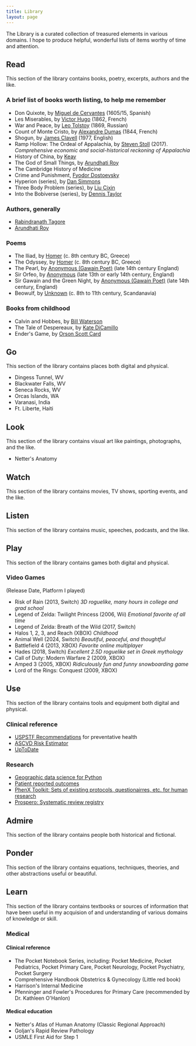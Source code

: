 ```yaml
---
title: Library
layout: page
---
```


The Library is a curated collection of treasured elements in various domains. I hope to produce helpful, wonderful lists of items worthy of time and attention.

## Read

This section of the library contains books, poetry, excerpts, authors and the like.

### A brief list of books worth listing, to help me remember

- Don Quixote, by [Miguel de Cervantes](https://upload.wikimedia.org/wikipedia/commons/0/09/Cervantes_J%C3%A1uregui.jpg) (1605/15, Spanish)
- Les Miserables, by [Victor Hugo](https://upload.wikimedia.org/wikipedia/commons/thumb/e/e6/Victor_Hugo_by_%C3%89tienne_Carjat_1876_-_full.jpg/1200px-Victor_Hugo_by_%C3%89tienne_Carjat_1876_-_full.jpg) (1862, French)
- War and Peace, by [Leo Tolstoy](https://cdn.britannica.com/94/4694-050-CABE0BB0/Leo-Tolstoy.jpg) (1869, Russian)
- Count of Monte Cristo, by [Alexandre Dumas](https://upload.wikimedia.org/wikipedia/commons/c/c6/Nadar_-_Alexandre_Dumas_p%C3%A8re_%281802-1870%29_-_1983.198_-_Cleveland_Museum_of_Art.jpg) (1844, French)
- Shogun, by [James Clavell](https://cdn.britannica.com/14/255414-050-4EC1222C/author-James-Clavell.jpg) (1977, English)
- Ramp Hollow: The Ordeal of Appalachia, by [Steven Stoll](https://9b16f79ca967fd0708d1-2713572fef44aa49ec323e813b06d2d9.ssl.cf2.rackcdn.com/1140x_a10-7_cTC/Stoll-Steven-by-Tom-Stoelker-1-1569154751.jpg) (2017). *Comprehensive economic and social-historical reckoning of Appalachia*
- History of China, by [Keay](https://media.cntraveler.com/photos/6345822956bb3cb685b1d987/master/w_1600%2Cc_limit/John-Keay-writer.jpg)
- The God of Small Things, by [Arundhati Roy](https://compote.slate.com/images/7a1502d0-3c54-4796-9877-ae729c760156.jpg)
- The Cambridge History of Medicine
- Crime and Punishment, [Fyodor Dostoevsky](https://upload.wikimedia.org/wikipedia/commons/7/78/Vasily_Perov_-_%D0%9F%D0%BE%D1%80%D1%82%D1%80%D0%B5%D1%82_%D0%A4.%D0%9C.%D0%94%D0%BE%D1%81%D1%82%D0%BE%D0%B5%D0%B2%D1%81%D0%BA%D0%BE%D0%B3%D0%BE_-_Google_Art_Project.jpg)
- Hyperion (series), by [Dan Simmons](https://www.hachettebookgroup.com/wp-content/uploads/2022/08/Dan-Simmons-author-photo-2-9.jpg)
- Three Body Problem (series), by [Liu Cixin](https://cdn.i-scmp.com/sites/default/files/d8/images/canvas/2023/06/05/b148ed46-85a7-432b-b4a1-02ec217dabee_3efc3003.jpg)
- Into the Bobiverse (series), by [Dennis Taylor](https://lh5.googleusercontent.com/proxy/ZyGTkX1Qcca8XGAFJLNPOme7iUbbo8Va3U_ieKmdTd1cO5FoeBGD5UlTQ2XznANMoQmK5Rj9JX1kZKeH3JJDAXUZV8IcpPwaGJaF9016P-Y4ChWR)

### Authors, generally

- [Rabindranath Tagore](https://s3-us-east-2.amazonaws.com/cdn-test.poetryfoundation.org/content/images/2c9831dd1c0e4c77731bf9ff6fa301536d0a6cf2.jpeg)
- [Arundhati Roy](https://compote.slate.com/images/7a1502d0-3c54-4796-9877-ae729c760156.jpg)

### Poems

- The Iliad, by [Homer](https://upload.wikimedia.org/wikipedia/commons/1/1c/Homer_British_Museum.jpg) (c. 8th century BC, Greece)
- The Odyssey, by [Homer](https://upload.wikimedia.org/wikipedia/commons/1/1c/Homer_British_Museum.jpg) (c. 8th century BC, Greece)
- The Pearl, by [Anonymous (Gawain Poet)](https://upload.wikimedia.org/wikipedia/commons/2/2e/Pearl_Poet.jpg) (late 14th century England)
- Sir Orfeo, by [Anonymous](https://cdn.britannica.com/69/262069-050-E4189A06/Oil-painting-Orpheus-Leading-Eurydice-from-the-Underworld-1861-by-Jean-Baptiste-Camille-Corot-Found-in-the-collection-of-the-Museum-of-Fine-Arts-Houston.jpg) (late 13th or early 14th century, England)
- Sir Gawain and the Green Night, by [Anonymous (Gawain Poet)](https://upload.wikimedia.org/wikipedia/commons/9/96/Sir_Gawain_first_page_670x990.jpg) (late 14th century, England)
- Beowulf, by [Unknown](https://upload.wikimedia.org/wikipedia/commons/thumb/c/c1/Beowulf_Cotton_MS_Vitellius_A_XV_f._132r.jpg/1024px-Beowulf_Cotton_MS_Vitellius_A_XV_f._132r.jpg) (c. 8th to 11th century, Scandanavia)

### Books from childhood

- Calvin and Hobbes, by [Bill Waterson](https://cdn.britannica.com/22/264322-050-1562F9B6/Bill-Watterson-studio-Calvin-Hobbes-1986-Chagrin-Falls-home-cartoonist.jpg)
- The Tale of Despereaux, by [Kate DiCamillo](https://www.katedicamillostoriesconnectus.com/style/images/kate-crop.jpg)
- Ender's Game, by [Orson Scott Card](https://upload.wikimedia.org/wikipedia/commons/6/6e/Orson_Scott_Card_at_BYU_Symposium_20080216_closeup.jpg)

## Go

This section of the library contains places both digital and physical.

- Dingess Tunnel, WV
- Blackwater Falls, WV
- Seneca Rocks, WV
- Orcas Islands, WA
- Varanasi, India
- Ft. Liberte, Haiti

## Look

This section of the library contains visual art like paintings, photographs, and the like.

- Netter's Anatomy

## Watch

This section of the library contains movies, TV shows, sporting events, and the like.

## Listen

This section of the library contains music, speeches, podcasts, and the like.

## Play

This section of the library contains games both digital and physical.

### Video Games

(Release Date, Platform I played)

- Risk of Rain (2013, Switch) *3D roguelike, many hours in college and grad school*
- Legend of Zelda: Twilight Princess (2006, Wii) *Emotional favorite of all time*
- Legend of Zelda: Breath of the Wild (2017, Switch)
- Halos 1, 2, 3, and Reach (XBOX) *Childhood*
- Animal Well (2024, Switch) *Beautiful, peaceful, and thoughtful*
- Battlefield 4 (2013, XBOX) *Favorite online multiplayer*
- Hades (2018, Switch) *Excellent 2.5D roguelike set in Greek mythology*
- Call of Duty: Modern Warfare 2 (2009, XBOX)
- Amped 3 (2005, XBOX) *Ridiculously fun and funny snowboarding game*
- Lord of the Rings: Conquest (2009, XBOX)

## Use

This section of the library contains tools and equipment both digital and physical.

### Clinical reference

- [USPSTF Recommendations](https://www.uspreventiveservicestaskforce.org/uspstf/topic_search_results?topic_status=P) for preventative health
- [ASCVD Risk Estimator](https://tools.acc.org/ascvd-risk-estimator-plus/#!/calculate/estimate/)
- [UpToDate](https://www.uptodate.com/contents/search)

### Research

- [Geographic data science for Python](https://geographicdata.science/book/intro.html#)
- [Patient reported outcomes](https://www.healthmeasures.net/explore-measurement-systems/promis)
- [PhenX Toolkit: Sets of existing protocols, questionairres, etc. for human research](https://www.phenxtoolkit.org/)
- [Prospero: Systematic review registry](https://www.crd.york.ac.uk/prospero/)

## Admire

This section of the library contains people both historical and fictional.

## Ponder

This section of the library contains equations, techniques, theories, and other abstractions useful or beautiful.

## Learn

This section of the library contains textbooks or sources of information that have been useful in my acquision of and understanding of various domains of knowledge or skill.

### Medical

#### Clinical reference
- The Pocket Notebook Series, including: Pocket Medicine, Pocket Pediatrics, Pocket Primary Care, Pocket Neurology, Pocket Psychiatry, Pocket Surgery
- Comprehensive Handbook Obstetrics & Gynecology (Little red book)
- Harrison's Internal Medicine
- Pfenninger and Fowler's Procedures for Primary Care (recommended by Dr. Kathleen O'Hanlon)

#### Medical education
- Netter's Atlas of Human Anatomy (Classic Regional Approach)
- Goljan's Rapid Review Pathology
- USMLE First Aid for Step 1